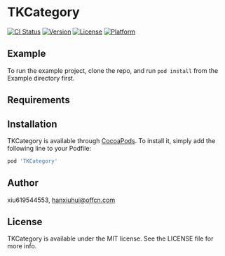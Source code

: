 # TKCategory

[![CI Status](https://img.shields.io/travis/xiu619544553/TKCategory.svg?style=flat)](https://travis-ci.org/xiu619544553/TKCategory)
[![Version](https://img.shields.io/cocoapods/v/TKCategory.svg?style=flat)](https://cocoapods.org/pods/TKCategory)
[![License](https://img.shields.io/cocoapods/l/TKCategory.svg?style=flat)](https://cocoapods.org/pods/TKCategory)
[![Platform](https://img.shields.io/cocoapods/p/TKCategory.svg?style=flat)](https://cocoapods.org/pods/TKCategory)

## Example

To run the example project, clone the repo, and run `pod install` from the Example directory first.

## Requirements

## Installation

TKCategory is available through [CocoaPods](https://cocoapods.org). To install
it, simply add the following line to your Podfile:

```ruby
pod 'TKCategory'
```

## Author

xiu619544553, hanxiuhui@offcn.com

## License

TKCategory is available under the MIT license. See the LICENSE file for more info.
